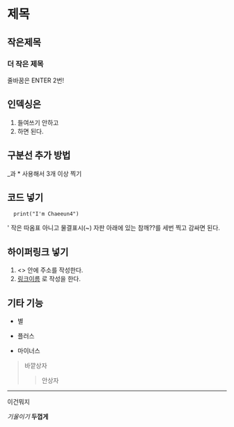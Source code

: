 # 제목

## 작은제목

### 더 작은 제목


줄바꿈은 ENTER 2번!


## 인덱싱은

1. 들여쓰기 안하고
2. 하면 된다.

## 구분선 추가 방법

_과 * 사용해서 3개 이상 찍기

## 코드 넣기

```
  print("I'm Chaeeun4")
```

' 작은 따옴표 아니고 물결표시(~) 자판 아래에 있는 참깨??를 세번 찍고 감싸면 된다.

## 하이퍼링크 넣기

1. <> 안에 주소를 작성한다.
2. [링크이름](링크주소) 로 작성을 한다.

## 기타 기능

* 별
 + 플러스
 - 마이너스
   
> 바깥상자
>> 안상자

<hr/> 이건뭐지

_기울이기_
__두껍게__
